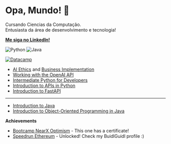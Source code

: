 # Opa, Mundo! 👋
Cursando Ciencias da Computação.  
Entusiasta da área de desenvolvimento e tecnologia!  

[**Me siga no LinkedIn!**](https://www.linkedin.com/in/leonardobri/)  

![Python](https://img.icons8.com/color/48/python.png)  ![Java](https://img.icons8.com/color/48/java-coffee-cup-logo.png)


[![Datacamp](https://img.shields.io/badge/Datacamp-03EF62?style=for-the-badge&logo=datacamp&logoColor=white)](https://www.datacamp.com/portfolio/contatopatobrqz)   
- [AI Ethics](https://www.datacamp.com/completed/statement-of-accomplishment/course/5bee6c58abd3fc958c2886301740ede75cf60638) and [Business Implementation](https://www.datacamp.com/completed/statement-of-accomplishment/course/cc1f34898d437d03bcf3704a4ba0a90c59f6016b)
- [Working with the OpenAI API](https://www.datacamp.com/completed/statement-of-accomplishment/course/37492a63b431ebe9fc0c59a18148c2a1e5243a12)  
- [Intermediate Python for Developers](https://www.datacamp.com/completed/statement-of-accomplishment/course/5c5b03d2b73f4beda31036079725cc0a0566d90c)  
- [Introduction to APIs in Python](https://www.datacamp.com/completed/statement-of-accomplishment/course/d62cbec83f57266c05892ff25440fc4a1f1355d0)  
- [Introduction to FastAPI](https://www.datacamp.com/completed/statement-of-accomplishment/course/3e582b152917c6396fec24f3464694b904fab517)
------
- [Introduction to Java](https://www.datacamp.com/completed/statement-of-accomplishment/course/a942341f9f5a3f24b10861e7fa59dd62f1828b81)  
- [Introduction to Object-Oriented Programming in Java](https://www.datacamp.com/completed/statement-of-accomplishment/course/247af240e3597210bbf7199f67d043fac16ae44e)  


**Achievements**  

- [Bootcamp NearX Optimism](https://www.linkedin.com/posts/leonardobri_primeiro-de-muitos-conclu%C3%ADdo-nearx-innovation-activity-7176268801305419776-ffCj?utm_source=share&utm_medium=member_desktop) - This one has a certificate!  
- [Speedrun Ethereum](https://app.buidlguidl.com/builders/0xC4de020Cfb94D5e7Da5536551da6cfE01Dce33Ec) - Unlocked! Check my BuidlGuidl profile :)  


